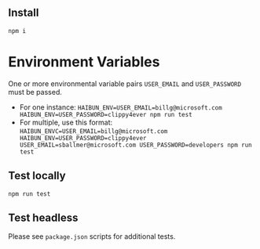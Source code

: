 ## Install

`npm i`

# Environment Variables

One or more environmental variable pairs `USER_EMAIL` and `USER_PASSWORD` must be passed. 

* For one instance: `HAIBUN_ENV=USER_EMAIL=billg@microsoft.com HAIBUN_ENV=USER_PASSWORD=clippy4ever npm run test`
* For multiple, use this format: `HAIBUN_ENVC=USER_EMAIL=billg@microsoft.com HAIBUN_ENV=USER_PASSWORD=clippy4ever USER_EMAIL=sballmer@microsoft.com USER_PASSWORD=developers npm run test`

## Test locally

`npm run test`

## Test headless

Please see `package.json` scripts for additional tests.

